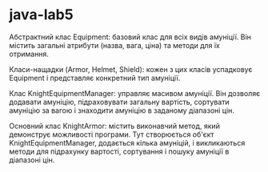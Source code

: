 # java-lab5

Абстрактний клас Equipment: базовий клас для всіх видів амуніції. Він містить загальні атрибути (назва, вага, ціна) та методи для їх отримання.

Класи-нащадки (Armor, Helmet, Shield): кожен з цих класів успадковує Equipment і представляє конкретний тип амуніції.

Клас KnightEquipmentManager: управляє масивом амуніції. Він дозволяє додавати амуніцію, підраховувати загальну вартість, сортувати амуніцію за вагою і знаходити амуніцію в заданому діапазоні цін.

Основний клас KnightArmor: містить виконавчий метод, який демонструє можливості програми. Тут створюється об'єкт KnightEquipmentManager, додається кілька амуніцій, і викликаються методи для підрахунку вартості, сортування і пошуку амуніції в діапазоні цін.
